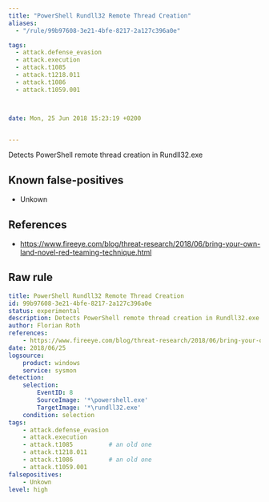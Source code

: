 ```yaml
---
title: "PowerShell Rundll32 Remote Thread Creation"
aliases:
  - "/rule/99b97608-3e21-4bfe-8217-2a127c396a0e"

tags:
  - attack.defense_evasion
  - attack.execution
  - attack.t1085
  - attack.t1218.011
  - attack.t1086
  - attack.t1059.001



date: Mon, 25 Jun 2018 15:23:19 +0200


---
```


Detects PowerShell remote thread creation in Rundll32.exe

<!--more-->


## Known false-positives

* Unkown



## References

* https://www.fireeye.com/blog/threat-research/2018/06/bring-your-own-land-novel-red-teaming-technique.html


## Raw rule
```yaml
title: PowerShell Rundll32 Remote Thread Creation
id: 99b97608-3e21-4bfe-8217-2a127c396a0e
status: experimental
description: Detects PowerShell remote thread creation in Rundll32.exe
author: Florian Roth
references:
    - https://www.fireeye.com/blog/threat-research/2018/06/bring-your-own-land-novel-red-teaming-technique.html
date: 2018/06/25
logsource:
    product: windows
    service: sysmon
detection:
    selection:
        EventID: 8
        SourceImage: '*\powershell.exe'
        TargetImage: '*\rundll32.exe'
    condition: selection
tags:
    - attack.defense_evasion
    - attack.execution
    - attack.t1085          # an old one
    - attack.t1218.011
    - attack.t1086          # an old one
    - attack.t1059.001
falsepositives:
    - Unkown
level: high

```
